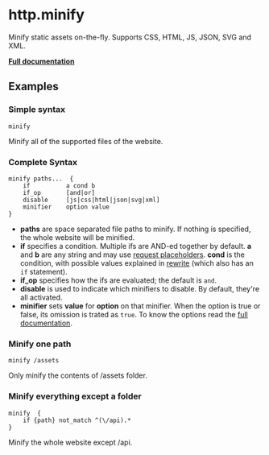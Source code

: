 # http.minify

Minify static assets on-the-fly. Supports CSS, HTML, JS, JSON, SVG and XML.

**[Full documentation](https://github.com/hacdias/caddy-minify/blob/master/README.md)**

## Examples

### Simple syntax

``` caddyfile
minify
```

Minify all of the supported files of the website.

### Complete Syntax

``` caddyfile
minify paths...  {
    if          a cond b
    if_op       [and|or]
    disable     [js|css|html|json|svg|xml]
    minifier    option value
}
```

-   **paths** are space separated file paths to minify. If nothing is specified, the whole website will be minified.
-   **if** specifies a condition. Multiple ifs are AND-ed together by default. **a** and **b** are any string and may
    use [request placeholders](https://caddyserver.com/docs/placeholders). **cond** is the condition, with possible
    values explained in [rewrite](https://caddyserver.com/docs/rewrite#if) (which also has an `if` statement).
-   **if_op** specifies how the ifs are evaluated; the default is `and`.
-   **disable** is used to indicate which minifiers to disable. By default, they&#39;re all activated.
-   **minifier** sets **value** for **option** on that minifier. When the option is true or false, its omission is
    trated as `true`. To know the options read the [full
    documentation](https://github.com/hacdias/caddy-minify/blob/master/README.md#minifiers-options).

### Minify one path

``` caddyfile
minify /assets
```

Only minify the contents of /assets folder.

### Minify everything except a folder

``` caddyfile
minify  {
    if {path} not_match ^(\/api).*
}
```

Minify the whole website except /api.
